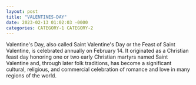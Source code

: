 ```yaml
---
layout: post
title: "VALENTINES-DAY"
date: 2023-02-13 01:02:03 -0000
categories: CATEGORY-1 CATEGORY-2
---
```

Valentine's Day, also called Saint Valentine's Day or the Feast of Saint Valentine, is celebrated annually on February 14. It originated as a Christian feast day honoring one or two early Christian martyrs named Saint Valentine and, through later folk traditions, has become a significant cultural, religious, and commercial celebration of romance and love in many regions of the world.
